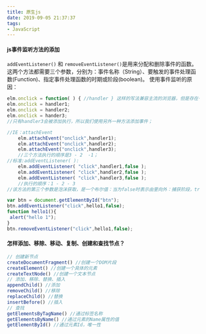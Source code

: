 ```yaml
---
title: 原生js
date: 2019-09-05 21:37:37
tags:
- JavaScript
---
```

#### js事件监听方法的添加
`addEventListener()` 和 `removeEventListener()`是用来分配和删除事件的函数。 这两个方法都需要三个参数，分别为：事件名称（String）、要触发的事件处理函数(Function)、指定事件处理函数的时期或阶段(boolean)。
使用事件监听的原因：
``` js
elm.onclick = function( ) { //handler } 这样的写法兼容主流的浏览器，但是存在一个问题，当同一个elm绑定多个事件时，只有最后一个事件会被添加
elm.onclick = handler1;
elm.onclick = handler2;
elm.onclick = hander3;
//只有handler3会被添加执行，所以我们使用另外一种方法添加事件；
```
``` js
//IE：attachEvent
    elm.attachEvent("onclick",handler1);
    elm.attachEvent("onclick",handler2);
    elm.attachEvent("onclick",handler3);
    //三个方法执行的顺序是3 - 2  -1；
//标准:addEventListener( ):
    elm.addEventListener( "click",handler1,false );
    elm.addEventListener( "click",handler2,false );
    elm.addEventListener( "click",handler3,false );
    //执行的顺序：1 - 2 - 3 
//该方法的第三个参数是泡沫获取，是一个布尔值：当为false时表示由里向外：捕获阶段，true表示由外向里：冒泡阶段，DOM事件流捕获过程先于冒泡过程
```

``` js
var btn = document.getElementById("btn");
btn.addEventListener("click",hello1,false);
function hello1(){
 alert("hello 1");
}
btn.removeEventListener("click",hello1,false);

```

#### 怎样添加、移除、移动、复制、创建和查找节点？
``` js
// 创建新节点
createDocumentFragment() //创建一个DOM片段
createElement() //创建一个具体的元素
createTextNode() //创建一个文本节点
// 添加、移除、替换、插入
appendChild() //添加
removeChild() //移除
replaceChild() //替换
insertBefore() //插入
// 查找
getElementsByTagName() //通过标签名称
getElementsByName() //通过元素的Name属性的值
getElementById() //通过元素Id，唯一性
```